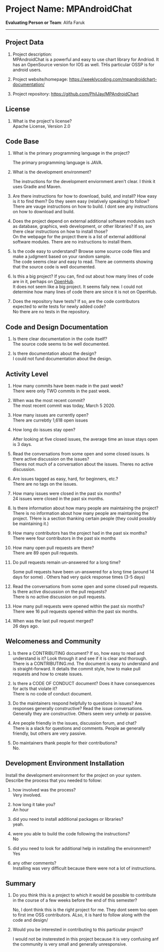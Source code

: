 # Project Name: MPAndroidChat  <!-- replace with the project name -->   
	
**Evaluating Person or Team**: Alifa Faruk
<!-- list your first name and github user-name-->
---

## Project Data

1. Project description: <br> 
	MPAndroidChat is a powerful and easy to use chart library for Andriod. It has an OpenSource version for IOS as well. 	THis particular OSSP is for android users.
1. Project website/homepage: https://weeklycoding.com/mpandroidchart-documentation/

1. Project repository: https://github.com/PhilJay/MPAndroidChart


## License

1. What is the project's license? <br>
Apache License, Version 2.0 
<!--
In most repositories there will be a file named LICENSE or something similar in
the root level of the repository. This is the one to examine. There may be
different licenses on specific files, but the project will have a main license.
-->


## Code Base


1. What is the primary programming language in the project?

	The primary programming language is JAVA.

1. What is the development environment? <br>
	<!--
	For example, is it Gnu C++ on Linux?
	Is it a Windows 10 application? Does one need to develop in a virtual machine?
	-->
	The instructions for the development enviornment aren't clear. I think it uses Gradle and Maven.

1. Are there instructions for how to download, build, and install? How easy is it
to find them? Do they seem easy (relatively speaking) to follow? <br>
	There are vauge instructions on how to build. I dont see any instructions on how to download and build.
 
1. Does the project depend on external additional software modules such as
database,  graphics, web development, or other libraries? If so, are there clear instructions on how to install those? <br>
	On the webpage for the project there is a list of external additional software modules. There are no instructions to install them.

1. Is the code easy to understand? Browse some source code files and make
a judgment based on your random sample. <br>
	The code seems clear and easy to read. There ae comments showing that the source code is well documented.

1. Is this a big project? If you can, find out about how many lines of code
are in it, perhaps on [OpenHub](https://www.openhub.net/). <br>
	It does not seem like a big project. It seems faily new. I could not determine how many lines of code there are since it is not on OpenHub.

1. Does the repository have tests? If so, are the code contributors expected to write tests for newly added code? <br>
	No there are no tests in the repository.


## Code and Design Documentation
1. Is there clear documentation in the code itself? <br>
	The source code seems to be well documented.

1. Is there documentation about the design?  <br>
	I could not fund documentation about the design.

## Activity Level


1. How many commits have been made in the past week? <br>
	There were only TWO commits in the past week.
	
1. When was the most recent commit? <br>
	The most recent commit was today, March 5 2020.

1. How many issues are currently open? <br>
	There are currebtly 1,618 open issues
1. How long do issues stay open? <br>
	<!--
	Take the five closed issues (they can be most recently closed or a sample distributed over time) and look at when each was first reported.
	Compute the number of days that each was open and take the average.
	-->
	After looking at five closed issues, the average time an issue stays open is 3 days.

1. Read the conversations from some open and some closed issues. Is there active discussion on the issues? <br>
	Theres not much of a conversation about the issues. Theres no active discussion.

1. Are issues tagged as easy, hard, for beginners, etc.? <br>
	There are no tags on the issues.

1. How many issues were closed in the past six months? <br>
	24 issues were closed in the past six months.

1. Is there information about how many people are maintaining the project? <br>
	There is no information about how many people are maintaining the project. THere is a section thanking certain people (they could possibly be maintaining it.)

1. How many contributors has the project had in the past six months? <br>
	There were four contributors in the past six months

1. How many open pull requests are there? <br>
	There are 89 open pull requests.

1. Do pull requests remain un-answered for a long time? <br>
	<!--
	Look at the closed pull requests to see how long they stayed open.
	Take the five closed pull requests  (they can be most recently closed or a sample distributed over time) and look at when each was first created.
	Compute the number of days that each was open and take the average.
	-->
	Some pull requests have been un-answered for a long time (around 14 days for some) . Others had very quick response times (3-5 days)

1. Read the conversations from some open and some closed pull requests.  Is there active discussion on the pull requests? <br>
	There is no active discussion on pull requests.

1. How many pull requests were opened within the past six months? <br>
	There wee 16 pull requests opened within the past six months.

1. When was the last  pull request  merged? <br>
	26 days ago.

## Welcomeness and Community

1. Is there a CONTRIBUTING document? If so, how easy to read and understand is it?
Look through it and see if it is clear and thorough. <br>
	There is a CONTRIBUTING.md. The document is easy to understand and is straight-forward. It details the commit style, how to make pull requests and how to create issues.

1. Is there a CODE OF CONDUCT document? Does it have consequences for acts that
violate it? <br>
	There is no code of conduct document.

1. Do the maintainers respond helpfully to questions in issues?
Are responses generally constructive? Read the issue conversations. <br>
	Generally they are constructive. Others seem very unhelp or passive. 

1. Are people friendly in the issues, discussion forum, and chat? <br>
	There is a slack for questions and comments. People ae generally friendly, but others are very passive.

1. Do maintainers thank people for their contributions? <br>
	No.

## Development Environment Installation

Install the development environment for the project on your system.
Describe the process that you needed to follow:

1. how involved was the process? <br>
	Very involved.

1. how long it take you? <br>
	An hour

1. did you need to install additional packages or libraries? <br>
	yeah.

1. were you able to build the code following the instructions? <br>
	No

1. did you need to look for additional help in installing the environment? <br>
	Yes

1. any other comments? <br>
	Installing was very difficult because there were not a lot of instructions. 



## Summary
1. Do you think  this is a project to which it would be possible to contribute
in the course of a few weeks before the end of this semester? <br>
	<!--
	Explain your position. Do NOT simply say 'yes or 'no'.
	-->

	No, I dont think this is the right project for me. They dont seem too open to first ime OSS contributors. ALso, it is hard to follow along with the code and design/ 
1. Would you be interested in contributing to this particular project? <br>
	<!--
	Explain why you would or would not be interested in contributing to this project. Do NOT simply say 'yes or 'no'.
	-->
	I would not be insterested in this project because it is very confusing anf the community is very small and generally unresponsive. 
